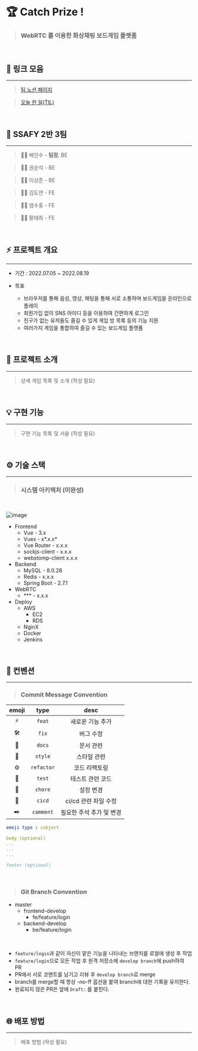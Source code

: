 # 🏆 **Catch Prize !**

> ### WebRTC 를 이용한 화상채팅 보드게임 플랫폼

<br/>

## 🔗 **링크 모음**

<hr/>

> [팀 노션 페이지](https://awesome-gardenia-42a.notion.site/3-3ffec97331794949820351b077cb72a2)

> [오늘 한 일(TIL)](./TIL.md)

<br/>

## 🙉 **SSAFY 2반 3팀**

<hr/>

> 👨‍💻 배인수 - **팀장**, BE

> 👨‍💻 권순석 - BE

> 👨‍💻 이상준 - BE

> 👨‍💻 김도연 - FE

> 👩‍💻 염수홍 - FE

> 👨‍💻 황태희 - FE

<br/>

## ⚡ **프로젝트 개요**

<hr/>

- 기간 : 2022.07.05 ~ 2022.08.19

- 목표
  - 브라우저를 통해 음성, 영상, 채팅을 통해 서로 소통하며 보드게임을 온라인으로 플레이
  - 회원가입 없이 SNS 아이디 등을 이용하여 간편하게 로그인
  - 친구가 없는 유저들도 즐길 수 있게 게임 방 목록 등의 기능 지원
  - 여러가지 게임을 통합하여 즐길 수 있는 보드게임 플랫폼

<br/>

## 🔎 **프로젝트 소개**

<hr/>

> 상세 게임 목록 및 소개 (작성 필요)

<br/>

## 💡 **구현 기능**

<hr/>

> 구현 기능 목록 및 서술 (작성 필요)

<br/>

## ⚙️ **기술 스택**

<hr/>

> ### 시스템 아키텍처 (미완성)

<br/>

![image](https://s3.us-west-2.amazonaws.com/secure.notion-static.com/09e70e44-a47e-48cb-977a-e36d124774b8/_%281%29.jpg?X-Amz-Algorithm=AWS4-HMAC-SHA256&X-Amz-Content-Sha256=UNSIGNED-PAYLOAD&X-Amz-Credential=AKIAT73L2G45EIPT3X45%2F20220801%2Fus-west-2%2Fs3%2Faws4_request&X-Amz-Date=20220801T000452Z&X-Amz-Expires=86400&X-Amz-Signature=13c81188817c76586b533e2328e5093c200f261a1545eece3a2abc3f548ed292&X-Amz-SignedHeaders=host&response-content-disposition=filename%20%3D%22%25E3%2585%2587%25E3%2585%2587%25E3%2585%2587%2520%281%29.jpg%22&x-id=GetObject)

- Frontend
  - Vue - 3.x
  - Vuex - x*.x.x*
  - Vue Router - x.x.x
  - sockjs-client - x.x.x
  - webstomp-client x.x.x
- Backend
  - MySQL - 8.0.28
  - Redis - x.x.x
  - Spring Boot - 2.7.1
- WebRTC
  - \*\*\* - x.x.x
- Deploy
  - AWS
    - EC2
    - RDS
  - NginX
  - Docker
  - Jenkins

<br/>

## 🌵 **컨벤션**

<hr/>

> ### Commit Message Convention

| emoji |    type    |         desc         |
| :---: | :--------: | :------------------: |
|  ⚡   |   `feat`   |   새로운 기능 추가   |
|  🛠️   |   `fix`    |      버그 수정       |
|  📝   |   `docs`   |      문서 관련       |
|  🎨   |  `style`   |     스타일 관련      |
|  ⚙️   | `refactor` |    코드 리팩토링     |
|  🚗   |   `test`   |   테스트 관련 코드   |
|  🌵   |  `chore`   |      설정 변경       |
|  🐋   |   `cicd`   | ci/cd 관련 파일 수정 |
|  ✒️   |   `comment`   | 필요한 주석 추가 및 변경 |

```yaml
emoji type : subject

body (optional)
...
...
...

footer (optional)
```

<br/>

> ### Git Branch Convention

- master
  - frontend-develop
    - fe/feature/login
  - backend-develop
    - be/feature/login

<br/>

- `feature/login`과 같이 자신이 맡은 기능을 나타내는 브랜치를 로컬에 생성 후 작업
- `feature/login`으로 모든 작업 후 원격 저장소에 `develop branch`에 push하여 PR
- PR에서 서로 코멘트를 남기고 리뷰 후 `develop branch`로 merge
- branch를 merge할 때 항상 -no-ff 옵션을 붙여 branch에 대한 기록을 유지한다.
- 완료되지 않은 PR은 앞에 `Draft:` 를 붙힌다.

<br/>

## 🌐 **배포 방법**

<hr/>

> 배포 방법 (작성 필요)

<br/>
